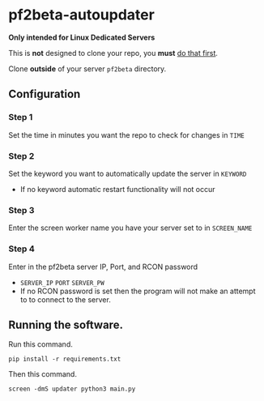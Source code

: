 # pf2beta-autoupdater

**Only intended for Linux Dedicated Servers**

This is **not** designed to clone your repo, you **must** [do that first](https://gitlab.com/CryptoGibus/pf2beta/-/wikis/Beta%20Server).

Clone **outside** of your server ``pf2beta`` directory.

## Configuration

### Step 1
Set the time in minutes you want the repo to check for changes in `TIME`

### Step 2
Set the keyword you want to automatically update the server in `KEYWORD`
- If no keyword automatic restart functionality will not occur

### Step 3
Enter the screen worker name you have your server set to in `SCREEN_NAME`

### Step 4
Enter in the pf2beta server IP, Port, and RCON password
- `SERVER_IP` `PORT` `SERVER_PW`
- If no RCON password is set then the program will not make an attempt to to connect to the server.

## Running the software.

Run this command.

``pip install -r requirements.txt``

Then this command.

``screen -dmS updater python3 main.py``
